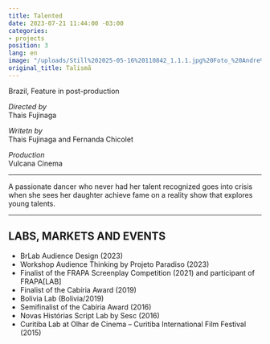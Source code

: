 ```yaml
---
title: Talented
date: 2023-07-21 11:44:00 -03:00
categories:
- projects
position: 3
lang: en
image: "/uploads/Still%202025-05-16%20110842_1.1.1.jpg%20Foto_%20Andre%CC%81%20Luiz%20de%20Luiz.jpg"
original_title: Talismã
---
```


Brazil, Feature in post-production

*Directed by*\
Thais Fujinaga

*Writetn by*\
Thais Fujinaga and Fernanda Chicolet

*Production*\
Vulcana Cinema

---

A passionate dancer who never had her talent recognized goes into crisis when she sees her daughter achieve fame on a reality show that explores young talents. 


---

## LABS, MARKETS AND EVENTS

* BrLab Audience Design (2023)
* Workshop Audience Thinking by Projeto Paradiso (2023)
* Finalist of the FRAPA Screenplay Competition (2021) and participant of FRAPA[LAB]
* Finalist of the Cabíria Award (2019)
* Bolivia Lab (Bolivia/2019)
* Semifinalist of the Cabíria Award (2016)
* Novas Histórias Script Lab by Sesc (2016)
* Curitiba Lab at Olhar de Cinema – Curitiba International Film Festival (2015)